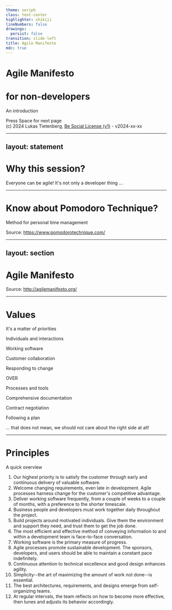 ```yaml
---
theme: seriph
class: text-center
highlighter: shikiji
lineNumbers: false
drawings:
  persist: false
transition: slide-left
title: Agile Manifesto
mdc: true
---
```


<style>
    .sources {
        @apply flex justify-end text-xs align-self-end mt-10;
    }
    .principle {
        @apply flex text-center items-center text-2xl;
        height: 40%;
    }
</style>

# Agile Manifesto
# for non-developers

An introduction

<div class="pt-12">
  <span @click="$slidev.nav.next" class="px-2 py-1 rounded cursor-pointer" hover="bg-white bg-opacity-10">
    Press Space for next page <carbon:arrow-right class="inline"/>
  </span>
</div>

<div class="abs-br m-6 flex gap-2 items-baseline opacity-50">
    <span class="text-xs">
        (c) 2024 Lukas Tietenberg,
        <a href="https://sourcefranke.github.io/be_social_license/">Be Social License (v1)</a> -
        v2024-xx-xx
    </span>
    <a href="https://github.com/sourcefranke/session-agile-for-non-devs" target="_blank" alt="GitHub"
        class="text-xl slidev-icon-btn !border-none !hover:text-white">
        <carbon-logo-github />
    </a>
</div>


---
layout: statement
---

# Why this session?
Everyone can be agile!
It's not only a developer thing ...

---

# Know about Pomodoro Technique?
Method for personal time management

<div class="sources">
    <span>Source: <a href="https://www.pomodorotechnique.com/">https://www.pomodorotechnique.com/</a></span>
</div>


---
layout: section
---

# Agile Manifesto

<div class="sources">
    <span>Source: <a href="http://agilemanifesto.org/">http://agilemanifesto.org/</a></span>
</div>


---

# Values
It's a matter of priorities

<div class="flex justify-around text-2xl mt-20 mb-20">
    <div class="flex flex-col justify-between">
        <p>Individuals and interactions</p>
        <p>Working software</p>
        <p>Customer collaboration</p>
        <p>Responding to change</p>
    </div>
    <div class="flex items-center text-xl">
        <p>OVER</p>
    </div>
    <div class="flex flex-col justify-between">
        <p>Processes and tools</p>
        <p>Comprehensive documentation</p>
        <p>Contract negotiation</p>
        <p>Following a plan</p>
    </div>
</div>

<div class="flex justify-end">
    ... that does not mean, we should not care about the right side at all!
</div>


---

# Principles
A quick overview

<ol class="flex flex-col justify-between text-xs" style="height: 85%">
<li>
    Our highest priority is to satisfy the customer through early and continuous delivery of valuable software.
</li>

<li>
    Welcome changing requirements, even late in development.
    Agile processes harness change for the customer's competitive advantage.
</li>

<li>
    Deliver working software frequently, from a couple of weeks to a couple of months, with a preference to the shorter timescale.
</li>

<li>
    Business people and developers must work together daily throughout the project.
</li>

<li>
    Build projects around motivated individuals.
    Give them the environment and support they need, and trust them to get the job done.
</li>

<li>
    The most efficient and effective method of conveying information to and within a development team is face-to-face conversation.
</li>

<li>
    Working software is the primary measure of progress.
</li>

<li>
    Agile processes promote sustainable development.
    The sponsors, developers, and users should be able to maintain a constant pace indefinitely.
</li>

<li>
    Continuous attention to technical excellence and good design enhances agility.
</li>

<li>
    Simplicity--the art of maximizing the amount of work not done--is essential.
</li>

<li>
    The best architectures, requirements, and designs emerge from self-organizing teams.
</li>

<li>
    At regular intervals, the team reflects on how to become more effective, then tunes and adjusts its behavior accordingly.
</li>
</ol>


---

# Principles - 1

<div class="principle">
    Our highest priority is to satisfy the customer through early and continuous delivery of valuable software.
</div>

text


---

# Principles - 2

<div class="principle">
    Welcome changing requirements, even late in development.<br>
    Agile processes harness change for the customer's competitive advantage.
</div>

text


---

# Principles - 3

<div class="principle">
    Deliver working software frequently, from a couple of weeks to a couple of months, with a preference to the shorter timescale.
</div>

text


---

# Principles - 4

<div class="principle">
    Business people and developers must work together daily throughout the project.
</div>

text


---

# Principles - 5

<div class="principle">
    Build projects around motivated individuals.<br>
    Give them the environment and support they need, and trust them to get the job done.
</div>

text


---

# Principles - 6

<div class="principle">
    The most efficient and effective method of conveying information to and within a development team is face-to-face conversation.
</div>

text


---

# Principles - 7

<div class="principle">
    Working software is the primary measure of progress.
</div>

text


---

# Principles - 8

<div class="principle">
    Agile processes promote sustainable development.<br>
    The sponsors, developers, and users should be able to maintain a constant pace indefinitely.
</div>

text


---

# Principles - 9

<div class="principle">
    Continuous attention to technical excellence and good design enhances agility.
</div>

text


---

# Principles - 10

<div class="principle">
    Simplicity--the art of maximizing the amount of work not done--is essential.
</div>

text


---

# Principles - 11

<div class="principle">
    The best architectures, requirements, and designs emerge from self-organizing teams.
</div>

text


---

# Principles - 12

<div class="principle">
    At regular intervals, the team reflects on how to become more effective, then tunes and adjusts its behavior accordingly.
</div>

text


---
layout: section
---

# Some well-known agile frameworks


---

# Scrum


---
layout: section
---

# Back to Pomodoro
Now, let's get serious!
